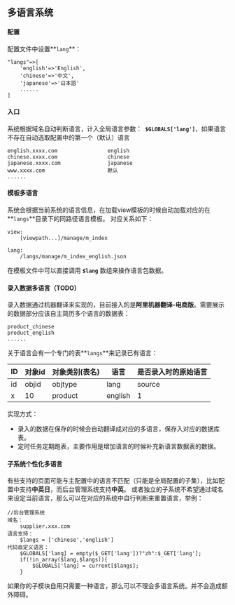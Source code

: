 ## 多语言系统

#### 配置

配置文件中设置**`lang`**：

	"langs"=>[
		'english'=>'English',
		'chinese'=>'中文',
		'japanese'=>'日本語'
		......
	]


#### 入口

系统根据域名自动判断语言，计入全局语言参数：**` $GLOBALS['lang']`**，如果语言不存在自动选取配置中的第一个（默认）语言
	english.xxxx.com				english
	chinese.xxxx.com				chinese
	japanese.xxxx.com				japanese
	www.xxxx.com					默认
	......
	#### 模板多语言

系统会根据当前系统的语言信息，在加载view模板的时候自动加载对应的在**`langs`**目录下的同路径语言模板。 对应关系如下：

	view: 
		[viewpath...]/manage/m_index
		
	lang:
		/langs/manage/m_index_english.json

在模板文件中可以直接调用 **`$lang`** 数组来操作语言包数据。

#### 录入数据多语言（TODO）

录入数据通过机器翻译来实现的，目前接入的是**阿里机器翻译-电商版**。需要展示的数据部分应该自主简历多个语言的数据表：

	product_chinese
	product_english
	......

关于语言会有一个专门的表**`langs`**来记录已有语言：

ID| 对象id| 对象类别(表名) | 语言 | 是否录入时的原始语言
---- | ---- | ---- | ---- | ----
id | objid | objtype | lang | source
x | 10 | product | english | 1

	

实现方式：

* 录入的数据在保存的时候会自动翻译成对应的多语言，保存入对应的数据库表。
* 定时任务定期跑表，主要作用是增加语言的时候补充新语言数据表的数据。


#### 子系统个性化多语言

有些支持的页面可能与主配置中的语言不匹配（只能是全局配置的子集），比如配置中支持**中英日**，而后台管理系统支持**中英**。
或者独立的子系统不希望通过域名来设定当前语言，那么可以在对应的系统中自行判断来重置语言，举例：

	//后台管理系统
	域名：
		supplier.xxx.com  
	语言支持：
		$langs = ['chinese','english']
	代码自定义语言：
		$GLOBALS['lang] = empty($_GET['lang'])?"zh":$_GET['lang'];
		if(!in_array($lang,$langs)){
			$GLOBALS['lang] = current[$langs];
		}
	
如果你的子模块自用只需要一种语言，那么可以不理会多语言系统。并不会造成额外障碍。